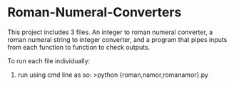 # Roman-Numeral-Converters
This project includes 3 files. An integer to roman numeral converter, a roman numeral string to integer converter, and a program that pipes inputs from each function to function to check outputs.

To run each file individually:

1. run using cmd line as so: >python {roman,namor,romanamor}.py

